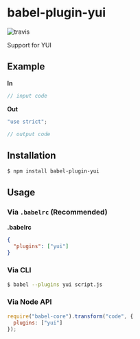 # babel-plugin-yui

![travis](https://travis-ci.org/jrubstein/babel-plugin-yui.svg?branch=master)

Support for YUI

## Example

**In**

```js
// input code
```

**Out**

```js
"use strict";

// output code
```

## Installation

```sh
$ npm install babel-plugin-yui
```

## Usage

### Via `.babelrc` (Recommended)

**.babelrc**

```json
{
  "plugins": ["yui"]
}
```

### Via CLI

```sh
$ babel --plugins yui script.js
```

### Via Node API

```javascript
require("babel-core").transform("code", {
  plugins: ["yui"]
});
```
